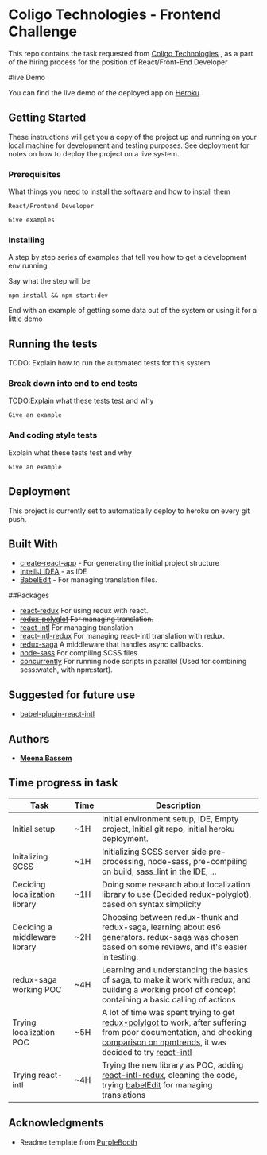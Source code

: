 # Coligo Technologies - Frontend Challenge
This repo contains the task requested from [Coligo Technologies](https://web.coligotech.com/) , as a part of the hiring process for the position of React/Front-End Developer


#live Demo

You can find the live demo of the deployed app on [Heroku](https://frontend-challenge-coligo.herokuapp.com/).

## Getting Started

These instructions will get you a copy of the project up and running on your local machine for development and testing purposes. See deployment for notes on how to deploy the project on a live system.

### Prerequisites

What things you need to install the software and how to install them

```React/Frontend Developer
React/Frontend Developer

Give examples
```

### Installing

A step by step series of examples that tell you how to get a development env running

Say what the step will be

```
npm install && npm start:dev
```



End with an example of getting some data out of the system or using it for a little demo

## Running the tests
TODO: Explain how to run the automated tests for this system

### Break down into end to end tests

TODO:Explain what these tests test and why

```
Give an example
```

### And coding style tests

Explain what these tests test and why

```
Give an example
```

## Deployment
This project is currently set to automatically deploy to heroku on every git push.

## Built With
* [create-react-app](https://github.com/facebook/create-react-app) - For generating the initial project structure
* [IntelliJ IDEA](https://www.jetbrains.com/idea/) - as IDE
* [BabelEdit](https://www.codeandweb.com/babeledit) - For managing translation files.

##Packages
* [react-redux](https://github.com/reduxjs/react-redux) For using redux with react.
* <del>[redux-polyglot](https://github.com/Tiqa/redux-polyglot) For managing translation.</del>
* [react-intl](https://github.com/yahoo/react-intl) For managing translation
* [react-intl-redux](https://github.com/ratson/react-intl-redux) For managing react-intl translation with redux.
* [redux-saga](https://github.com/redux-saga/redux-saga) A middleware that handles async callbacks.
* [node-sass](https://github.com/sass/node-sass) For compiling SCSS files
* [concurrently](https://github.com/kimmobrunfeldt/concurrently) For running node scripts in parallel (Used for combining scss:watch, with npm:start).

## Suggested for future use
* [babel-plugin-react-intl](https://github.com/yahoo/babel-plugin-react-intl) 


## Authors

* **[Meena Bassem](https://www.linkedin.com/in/meenabassem/)**

## Time progress in task

| Task |Time | Description|
|----|----|---|
|Initial setup| ~1H |Initial environment setup, IDE, Empty project, Initial git repo, initial heroku deployment.|
|Initalizing SCSS| ~1H | Initializing SCSS server side pre-processing, node-sass, pre-compiling on build, sass_lint in the IDE, ...|
|Deciding localization library | ~1H | Doing some research about localization library to use (Decided redux-polyglot), based on syntax simplicity|
|Deciding a middleware library| ~2H | Choosing between redux-thunk and redux-saga, learning about es6 generators. redux-saga was chosen based on some reviews, and it's easier in testing.|
|redux-saga working POC| ~4H| Learning and understanding the basics of saga, to make it work with redux, and building a working proof of concept containing a basic calling of actions|
|Trying localization POC| ~5H | A lot of time was spent trying to get [redux-polylgot](https://github.com/Tiqa/redux-polyglot) to work, after suffering from poor documentation, and checking [comparison on npmtrends](https://www.npmtrends.com/redux-polyglot-vs-react-localize-vs-react-intl-vs-react-redux-i18n-vs-react-i18next-vs-i18n-react), it was decided to try  [react-intl](https://github.com/yahoo/react-intl)|
|Trying react-intl| ~4H |Trying the new library as POC, adding [react-intl-redux](https://github.com/ratson/react-intl-redux), cleaning the code, trying [babelEdit](https://www.codeandweb.com/babeledit) for managing translations|

## Acknowledgments
* Readme template from [PurpleBooth](https://gist.github.com/PurpleBooth/109311bb0361f32d87a2)
